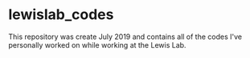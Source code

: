 # lewislab_codes
This repository was create July 2019 and contains all of the codes I've personally worked on while working at the Lewis Lab.
